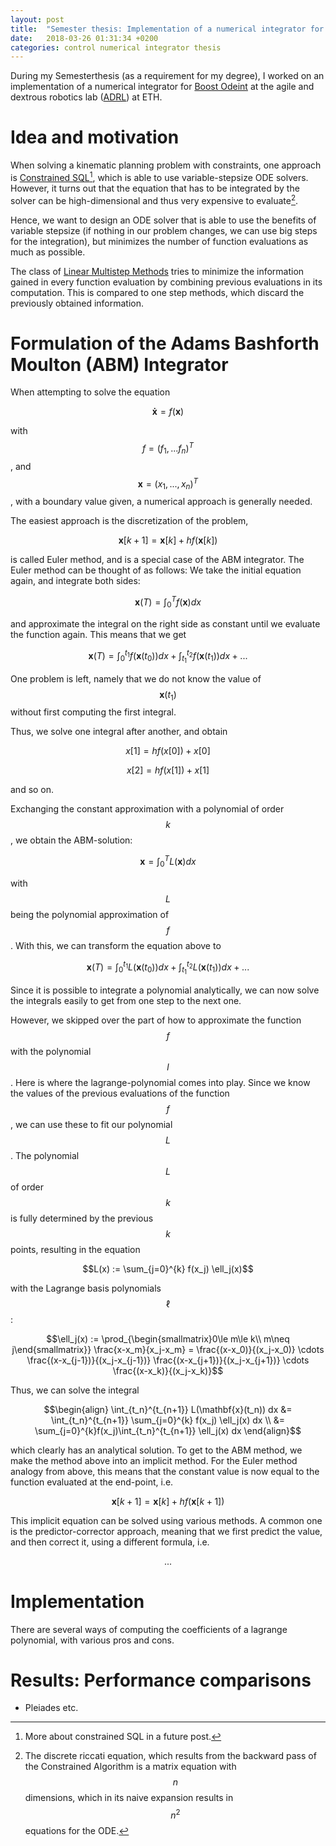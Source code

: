 ```yaml
---
layout: post
title:  "Semester thesis: Implementation of a numerical integrator for optimal control"
date:   2018-03-26 01:31:34 +0200
categories: control numerical integrator thesis
---
```


During my Semesterthesis (as a requirement for my degree), I worked on an implementation of a numerical integrator for [Boost Odeint][boost] at the agile and dextrous robotics lab ([ADRL][ADRL]) at ETH.

# Idea and motivation
When solving a kinematic planning problem with constraints, one approach is [Constrained SQL][CSLQ][^CSLQ], which is able to use variable-stepsize ODE solvers. However, it turns out that the equation that has to be integrated by the solver can be high-dimensional and thus very expensive to evaluate[^DRE].

Hence, we want to design an ODE solver that is able to use the benefits of variable stepsize (if nothing in our problem changes, we can use big steps for the integration), but minimizes the number of function evaluations as much as possible.

The class of [Linear Multistep Methods][LMM] tries to minimize the information gained in every function evaluation by combining previous evaluations in its computation. This is compared to one step methods, which discard the previously obtained information.

# Formulation of the Adams Bashforth Moulton (ABM) Integrator
When attempting to solve the equation 

$$ \mathbf{\dot{x}} = f(\mathbf{x}) $$

with $$ f  = (f_1, ... f_n)^T$$, and $$\mathbf{x} = (x_1, ..., x_n)^T$$, with a boundary value given, a numerical approach is generally needed.

The easiest approach is the discretization of the problem,

$$\mathbf{x}[k + 1] = \mathbf{x}[k] + h f(\mathbf{x}[k]) $$

is called Euler method, and is a special case of the ABM integrator. The Euler method can be thought of as follows: We take the initial equation again, and integrate both sides:

$$ \mathbf{x}(T) = \int_{0}^{T} f(\mathbf{x}) dx $$

and approximate the integral on the right side as constant until we evaluate the function again. This means that we get 

$$ \mathbf{x}(T) = \int_{0}^{t_1} f(\mathbf{x}(t_0)) dx +  \int_{t_1}^{t_2} f(\mathbf{x}(t_1)) dx + ...$$

One problem is left, namely that we do not know the value of $$\mathbf{x}(t_1)$$ without first computing the first integral.

Thus, we solve one integral after another, and obtain

$$x[1] = hf(x[0]) + x[0]$$

$$x[2] = hf(x[1]) + x[1]$$

and so on.

Exchanging the constant approximation with a polynomial of order $$k$$, we obtain the ABM-solution:

$$ \mathbf{x} = \int_{0}^{T} L(\mathbf{x}) dx $$

with $$L$$ being the polynomial approximation of $$f$$. With this, we can transform the equation above to 

$$ \mathbf{x}(T) = \int_{0}^{t_1} L(\mathbf{x}(t_0)) dx +  \int_{t_1}^{t_2} L(\mathbf{x}(t_1)) dx + ...$$

Since it is possible to integrate a polynomial analytically, we can now solve the integrals easily to get from one step to the next one.

However, we skipped over the part of how to approximate the function $$f$$ with the polynomial $$l$$. Here is where the lagrange-polynomial comes into play. Since we know the values of the previous evaluations of the function $$f$$, we can use these to fit our polynomial $$L$$. The polynomial $$L$$ of order $$k$$ is fully determined by the previous $$k$$ points, resulting in the equation

$$L(x) := \sum_{j=0}^{k} f(x_j) \ell_j(x)$$

with the Lagrange basis polynomials $$\ell$$:

$$\ell_j(x) := \prod_{\begin{smallmatrix}0\le m\le k\\ m\neq j\end{smallmatrix}} \frac{x-x_m}{x_j-x_m} = \frac{(x-x_0)}{(x_j-x_0)} \cdots \frac{(x-x_{j-1})}{(x_j-x_{j-1})} \frac{(x-x_{j+1})}{(x_j-x_{j+1})} \cdots \frac{(x-x_k)}{(x_j-x_k)}$$

Thus, we can solve the integral 

$$\begin{align}
\int_{t_n}^{t_{n+1}} L(\mathbf{x}(t_n)) dx &= \int_{t_n}^{t_{n+1}} \sum_{j=0}^{k} f(x_j) \ell_j(x) dx \\ &= \sum_{j=0}^{k}f(x_j)\int_{t_n}^{t_{n+1}} \ell_j(x) dx \end{align}$$

which clearly has an analytical solution. To get to the ABM method, we make the method above into an implicit method. For the Euler method analogy from above, this means that the constant value is now equal to the function evaluated at the end-point, i.e.

$$\mathbf{x}[k + 1] = \mathbf{x}[k] + h f(\mathbf{x}[k+1]) $$

This implicit equation can be solved using various methods. A common one is the predictor-corrector approach, meaning that we first predict the value, and then correct it, using a different formula, i.e.

$$...$$



# Implementation
There are several ways of computing the coefficients of a lagrange polynomial, with various pros and cons.


# Results: Performance comparisons
- Pleiades etc.

[LMM]: https://en.wikipedia.org/wiki/Linear_multistep_method
[CSLQ]: https://arxiv.org/abs/1701.08051
[ADRL]: http://www.adrl.ethz.ch/
[boost]: http://www.boost.org/doc/libs/1_66_0/libs/numeric/odeint/doc/html/index.html

[^CSLQ]: More about constrained SQL in a future post.
[^DRE]: The discrete riccati equation, which results from the backward pass of the Constrained Algorithm is a matrix equation with $$n$$ dimensions, which in its naive expansion results in $$ n^2 $$ equations for the ODE.
